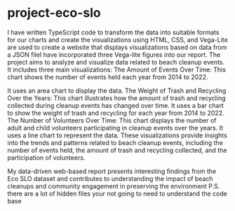 # project-eco-slo

I have written TypeScript code to transform the data into suitable formats for our charts and create the visualizations using HTML, CSS, and Vega-Lite are used to create a website that displays visualizations based on data from a JSON fileI have incorporated three Vega-lite figures into our report. The project aims to analyze and visualize data related to beach cleanup events. It includes three main visualizations:
The Amount of Events Over Time: This chart shows the number of events held each year from 2014 to 2022.

It uses an area chart to display the data. The Weight of Trash and Recycling Over the Years: This chart illustrates how the amount of trash and recycling collected during cleanup events has changed over time. It uses a bar chart to show the weight of trash and recycling for each year from 2014 to 2022. The Number of Volunteers Over Time: This chart displays the number of adult and child volunteers participating in cleanup events over the years. It uses a line chart to represent the data. These visualizations provide insights into the trends and patterns related to beach cleanup events, including the number of events held, the amount of trash and recycling collected, and the participation of volunteers.

My data-driven web-based report presents interesting findings from the Eco SLO dataset and contributes to understanding the impact of beach cleanups and community engagement in preserving the environment
P.S. there are a lot of hidden files your not going to need to understand the code base
